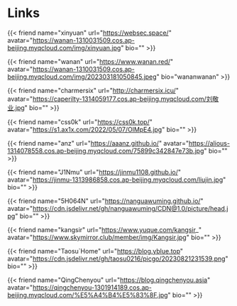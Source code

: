 # Links


{{< friend name="xinyuan" url="https://websec.space/" avatar="https://wanan-1310031509.cos.ap-beijing.myqcloud.com/img/xinyuan.jpg" bio="" >}}



{{< friend name="wanan" url="https://www.wanan.red/" avatar="https://wanan-1310031509.cos.ap-beijing.myqcloud.com/img/202303181050845.jpeg" bio="wananwanan" >}}



{{< friend name="charmersix" url="http://charmersix.icu/" avatar="https://caperilty-1314059177.cos.ap-beijing.myqcloud.com/刘敬业.jpg" bio="" >}}



{{< friend name="css0k" url="https://css0k.top/" avatar="https://s1.ax1x.com/2022/05/07/OlMpE4.jpg" bio="" >}}



{{< friend name="anz" url="https://aaanz.github.io/" avatar="https://alious-1314078558.cos.ap-beijing.myqcloud.com/75899c342847e73b.jpg" bio="" >}}



{{< friend name="J1Nmu" url="https://jinmu1108.github.io/" avatar="https://jinmu-1313986858.cos.ap-beijing.myqcloud.com/liujin.jpg" bio="" >}}



{{< friend name="5H064N" url="https://nanguawuming.github.io/" avatar="https://cdn.jsdelivr.net/gh/nanguawuming/CDN@1.0/picture/head.jpg" bio="" >}}



{{< friend name="kangsir" url="https://www.yuque.com/kangsir_" avatar="https://www.skymirror.club/member/img/Kangsir.jpg" bio="" >}}



{{< friend name="Taosu`Home" url="https://blog.yblue.top" avatar="https://cdn.jsdelivr.net/gh/taosu0216/picgo/20230821231539.png" bio="" >}}



{{< friend name="QingChenyou" url="https://blog.qingchenyou.asia" avatar="https://qingchenyou-1301914189.cos.ap-beijing.myqcloud.com/%E5%A4%B4%E5%83%8F.jpg" bio="" >}}




